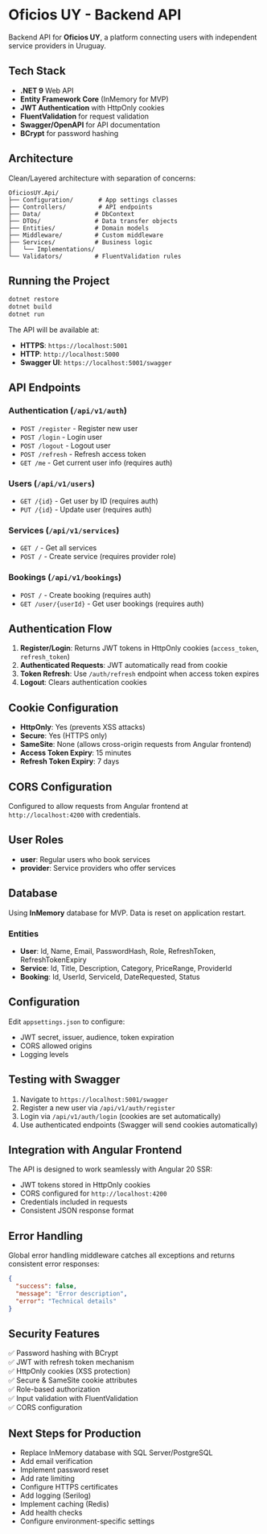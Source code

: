 # Oficios UY - Backend API

Backend API for **Oficios UY**, a platform connecting users with independent service providers in Uruguay.

## Tech Stack

- **.NET 9** Web API
- **Entity Framework Core** (InMemory for MVP)
- **JWT Authentication** with HttpOnly cookies
- **FluentValidation** for request validation
- **Swagger/OpenAPI** for API documentation
- **BCrypt** for password hashing

## Architecture

Clean/Layered architecture with separation of concerns:

```
OficiosUY.Api/
├── Configuration/       # App settings classes
├── Controllers/         # API endpoints
├── Data/               # DbContext
├── DTOs/               # Data transfer objects
├── Entities/           # Domain models
├── Middleware/         # Custom middleware
├── Services/           # Business logic
│   └── Implementations/
└── Validators/         # FluentValidation rules
```

## Running the Project

```bash
dotnet restore
dotnet build
dotnet run
```

The API will be available at:
- **HTTPS**: `https://localhost:5001`
- **HTTP**: `http://localhost:5000`
- **Swagger UI**: `https://localhost:5001/swagger`

## API Endpoints

### Authentication (`/api/v1/auth`)
- `POST /register` - Register new user
- `POST /login` - Login user
- `POST /logout` - Logout user
- `POST /refresh` - Refresh access token
- `GET /me` - Get current user info (requires auth)

### Users (`/api/v1/users`)
- `GET /{id}` - Get user by ID (requires auth)
- `PUT /{id}` - Update user (requires auth)

### Services (`/api/v1/services`)
- `GET /` - Get all services
- `POST /` - Create service (requires provider role)

### Bookings (`/api/v1/bookings`)
- `POST /` - Create booking (requires auth)
- `GET /user/{userId}` - Get user bookings (requires auth)

## Authentication Flow

1. **Register/Login**: Returns JWT tokens in HttpOnly cookies (`access_token`, `refresh_token`)
2. **Authenticated Requests**: JWT automatically read from cookie
3. **Token Refresh**: Use `/auth/refresh` endpoint when access token expires
4. **Logout**: Clears authentication cookies

## Cookie Configuration

- **HttpOnly**: Yes (prevents XSS attacks)
- **Secure**: Yes (HTTPS only)
- **SameSite**: None (allows cross-origin requests from Angular frontend)
- **Access Token Expiry**: 15 minutes
- **Refresh Token Expiry**: 7 days

## CORS Configuration

Configured to allow requests from Angular frontend at `http://localhost:4200` with credentials.

## User Roles

- **user**: Regular users who book services
- **provider**: Service providers who offer services

## Database

Using **InMemory** database for MVP. Data is reset on application restart.

### Entities

- **User**: Id, Name, Email, PasswordHash, Role, RefreshToken, RefreshTokenExpiry
- **Service**: Id, Title, Description, Category, PriceRange, ProviderId
- **Booking**: Id, UserId, ServiceId, DateRequested, Status

## Configuration

Edit `appsettings.json` to configure:
- JWT secret, issuer, audience, token expiration
- CORS allowed origins
- Logging levels

## Testing with Swagger

1. Navigate to `https://localhost:5001/swagger`
2. Register a new user via `/api/v1/auth/register`
3. Login via `/api/v1/auth/login` (cookies are set automatically)
4. Use authenticated endpoints (Swagger will send cookies automatically)

## Integration with Angular Frontend

The API is designed to work seamlessly with Angular 20 SSR:
- JWT tokens stored in HttpOnly cookies
- CORS configured for `http://localhost:4200`
- Credentials included in requests
- Consistent JSON response format

## Error Handling

Global error handling middleware catches all exceptions and returns consistent error responses:

```json
{
  "success": false,
  "message": "Error description",
  "error": "Technical details"
}
```

## Security Features

✅ Password hashing with BCrypt  
✅ JWT with refresh token mechanism  
✅ HttpOnly cookies (XSS protection)  
✅ Secure & SameSite cookie attributes  
✅ Role-based authorization  
✅ Input validation with FluentValidation  
✅ CORS configuration  

## Next Steps for Production

- Replace InMemory database with SQL Server/PostgreSQL
- Add email verification
- Implement password reset
- Add rate limiting
- Configure HTTPS certificates
- Add logging (Serilog)
- Implement caching (Redis)
- Add health checks
- Configure environment-specific settings
